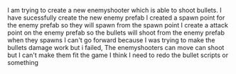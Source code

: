I am trying to create a new enemyshooter which is able to shoot bullets. I have sucessfully create the new enemy prefab
I created a spawn point for the enemy prefab so they will spawn from the spawn point
I create a attack point on the enemy prefab so the bullets will shoot from the enemy prefab when they spawns
I can't go forward because I was trying to make the bullets damage work but i failed,
The enemyshooters can move can shoot but I can't make them fit the game I think I need to redo the bullet scripts or something
 
